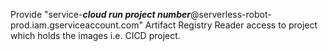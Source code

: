 Provide "service-<i><b>cloud run project number</b></i>@serverless-robot-prod.iam.gserviceaccount.com" Artifact Registry Reader access to project which holds the images i.e. CICD project.